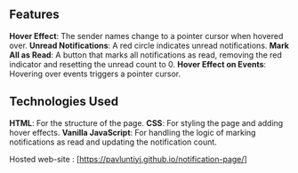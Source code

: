 ## Features
**Hover Effect**: The sender names change to a pointer cursor when hovered over.
**Unread Notifications**: A red circle indicates unread notifications.
**Mark All as Read**: A button that marks all notifications as read, removing the red indicator and resetting the unread count to 0.
**Hover Effect on Events**: Hovering over events triggers a pointer cursor.

## Technologies Used
**HTML**: For the structure of the page.
**CSS**: For styling the page and adding hover effects.
**Vanilla JavaScript**: For handling the logic of marking notifications as read and updating the notification count.

Hosted web-site : [https://pavluntiyj.github.io/notification-page/]

